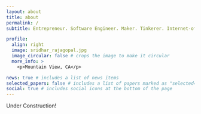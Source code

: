 ```yaml
---
layout: about
title: about
permalink: /
subtitle: Entrepreneur. Software Engineer. Maker. Tinkerer. Internet-of-things addict.

profile:
  align: right
  image: sridhar_rajagopal.jpg
  image_circular: false # crops the image to make it circular
  more_info: >
    <p>Mountain View, CA</p>

news: true # includes a list of news items
selected_papers: false # includes a list of papers marked as "selected={true}"
social: true # includes social icons at the bottom of the page
---
```


Under Construction!
